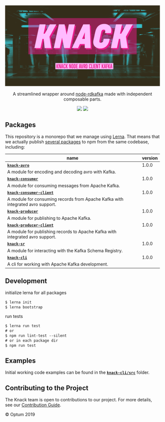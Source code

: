 <p align="center">
  <a href="https://kafka.apache.org/">
    <img alt="knack" src=".github/assets/knack-banner.png">
  </a>
</p>

<p align="center">
  A streamlined wrapper around <a href="https://github.com/Blizzard/node-rdkafka">node-rdkafka</a> made with independent composable parts.
</p>

<p align="center">
  <a href="https://github.com/xojs/xo"><img src="https://img.shields.io/badge/code_style-XO-5ed9c7.svg"></a>
  <a href="https://lerna.js.org/"><img src="https://img.shields.io/badge/maintained%20with-lerna-cc00ff.svg"></a>
</p>

## Packages

This repository is a monorepo that we manage using [Lerna](https://github.com/lerna/lerna). That means that we actually publish [several packages](/packages) to npm from the same codebase, including:

| name  |  version |
|---|---|
| [<b>`knack-avro`</b>](packages/knack-avro) | 1.0.0 |
|A module for encoding and decoding avro with Kafka.|
| [<b>`knack-consumer`</b>](packages/knack-consumer) | 1.0.0 |
|A module for consuming messages from Apache Kafka.|
| [<b>`knack-consumer-client`</b>](packages/knack-consumer-client) | 1.0.0 |
|A module for consuming records from Apache Kafka with integrated avro support.|
| [<b>`knack-producer`</b>](packages/knack-producer) | 1.0.0 |
|A module for publishing to Apache Kafka.|
| [<b>`knack-producer-client`</b>](packages/knack-producer-client) | 1.0.0 |
|A module for publishing records to Apache Kafka with integrated avro support.|
| [<b>`knack-sr`</b>](packages/knack-sr) | 1.0.0 |
|A module for interacting with the Kafka Schema Registry.|
| [<b>`knack-cli`</b>](packages/knack-cli) | 1.0.0 |
|A cli for working with Apache Kafka development.|

## Development

initialize lerna for all packages

```shell
$ lerna init
$ lerna bootstrap
```

run tests

```shell
$ lerna run test
# or
$ npm run lint-test --silent
# or in each package dir
$ npm run test
```

## Examples

Initial working code examples can be found in the [<b>`knack-cli/src`</b>](packages/knack-cli/src) folder.

## Contributing to the Project

The Knack team is open to contributions to our project. For more details, see our [Contribution Guide](.github/CONTRIBUTING.md).

© Optum 2019
